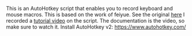 This is an AutoHotkey script that enables you to record keyboard and mouse macros. This is based on the work of feiyue. See the original [here](https://www.autohotkey.com/boards/viewtopic.php?f=6&t=34184&sid=03fb579fcaef3c186e5568b72390ef9e)
I recorded a [tutorial video](https://youtu.be/9_l0rIXO9cU) on the script.
The documentation is the video, so make sure to watch it.
Install AutoHotkey v2: https://www.autohotkey.com/
